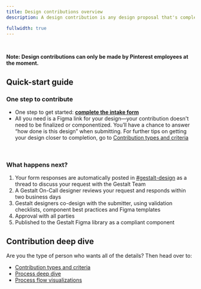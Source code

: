 ```yaml
---
title: Design contributions overview
description: A design contribution is any design proposal that's completed and approved for compliant release through the Gestalt Design System for other teams to reuse. To get started, all you need is a design in Figma.

fullwidth: true
---
```


<ImgContainer noPadding color="background-default" src="https://www.pinterest-assets.com/AssetLink/xp1o28h7ds7al708l06t13q76m2ruo85/updated-hero-png.png" alt="Screenshot of the Slack interface with the link to the contribution form circled in red."/>
<br/>

**Note: Design contributions can only be made by Pinterest employees at the moment.**

## Quick-start guide

### One step to contribute

- One step to get started: **[complete the intake form](http://pinch.pinadmin.com/design-contribution-form)**
- All you need is a Figma link for your design—your contribution doesn't need to be finalized or componentized. You’ll have a chance to answer “how done is this design” when submitting. For further tips on getting your design closer to completion, go to [Contribution types and criteria](team_support/design_contributions/contribution_types_and_criteria)
<br/>

### What happens next?

1. Your form responses are automatically posted in [#gestalt-design](http://pinch.pinadmin.com/gestalt-design) as a thread to discuss your request with the Gestalt Team
2. A Gestalt On-Call designer reviews your request and responds within two business days
3. Gestalt designers co-design with the submitter, using validation checklists, component best practices and Figma templates
4. Approval with all parties
5. Published to the Gestalt Figma library as a compliant component

## Contribution deep dive
Are you the type of person who wants all of the details? Then head over to:
- [Contribution types and criteria](team_support/design_contributions/contribution_types_and_criteria)
- [Process deep dive](team_support/design_contributions/process_deep_dive)
- [Process flow visualizations](team_support/design_contributions/process_diagrams)
